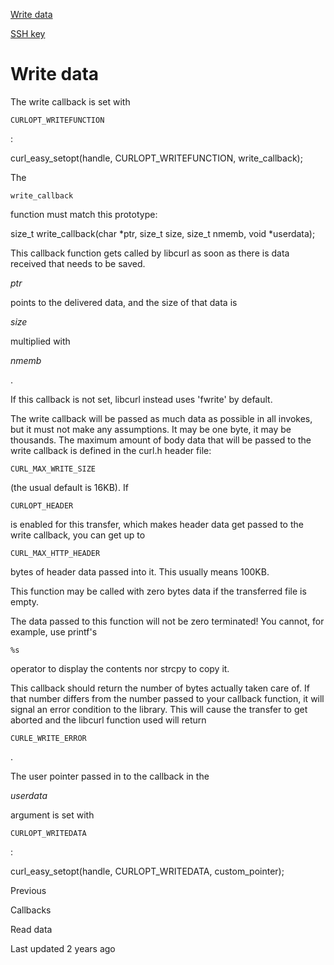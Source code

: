 <a href="write.html" class="navButton-94f2579c--pageItemWithChildrenNested-2c5d8183--navButtonClickable-161b88ca--navButtonOpened-6a88552e">

<span class="text-4505230f--UIH300-2063425d--textContentFamily-49a318e1--navButtonLabel-14a4968f">Write data</span>

</a>

<a href="sshkey.html" class="navButton-94f2579c--pageItemWithChildrenNested-2c5d8183--navButtonClickable-161b88ca">

<span class="text-4505230f--UIH300-2063425d--textContentFamily-49a318e1--navButtonLabel-14a4968f">SSH key</span>

</a>

# <span class="text-4505230f--DisplayH900-bfb998fa--textContentFamily-49a318e1">Write data</span>

<span class="text-4505230f--UIH300-2063425d--textUIFamily-5ebd8e40--text-8ee2c8b2">

</span>

<span class="text-4505230f--TextH400-3033861f--textContentFamily-49a318e1">

<span data-key="ce358962aa5a43408e280a73aca0c21b">

<span data-offset-key="ce358962aa5a43408e280a73aca0c21b:0">The write callback is set with </span>

<span data-offset-key="ce358962aa5a43408e280a73aca0c21b:1">`CURLOPT_WRITEFUNCTION`</span>

<span data-offset-key="ce358962aa5a43408e280a73aca0c21b:2">:</span>

</span>

</span> curl_easy_setopt(handle, CURLOPT_WRITEFUNCTION, write_callback);<span class="text-4505230f--TextH400-3033861f--textContentFamily-49a318e1">

<span data-key="687bb2043543411683e6bc5163a7746f">

<span data-offset-key="687bb2043543411683e6bc5163a7746f:0">The </span>

<span data-offset-key="687bb2043543411683e6bc5163a7746f:1">`write_callback`</span>

<span data-offset-key="687bb2043543411683e6bc5163a7746f:2"> function must match this prototype:</span>

</span>

</span> size_t write_callback(char *ptr, size_t size, size_t nmemb, void *userdata);<span class="text-4505230f--TextH400-3033861f--textContentFamily-49a318e1">

<span data-key="c719dced6322404c95083cfe8dade036">

<span data-offset-key="c719dced6322404c95083cfe8dade036:0">This callback function gets called by libcurl as soon as there is data received that needs to be saved. </span>

<span data-offset-key="c719dced6322404c95083cfe8dade036:1">_ptr_</span>

<span data-offset-key="c719dced6322404c95083cfe8dade036:2"> points to the delivered data, and the size of that data is </span>

<span data-offset-key="c719dced6322404c95083cfe8dade036:3">_size_</span>

<span data-offset-key="c719dced6322404c95083cfe8dade036:4"> multiplied with </span>

<span data-offset-key="c719dced6322404c95083cfe8dade036:5">_nmemb_</span>

<span data-offset-key="c719dced6322404c95083cfe8dade036:6">.</span>

</span>

</span>

<span class="text-4505230f--TextH400-3033861f--textContentFamily-49a318e1">

<span data-key="45cc59b911fb4788bbd90ff7dd98b740">

<span data-offset-key="45cc59b911fb4788bbd90ff7dd98b740:0">If this callback is not set, libcurl instead uses 'fwrite' by default.</span>

</span>

</span>

<span class="text-4505230f--TextH400-3033861f--textContentFamily-49a318e1">

<span data-key="e62a3561877c4fbe84034f2ad5763e11">

<span data-offset-key="e62a3561877c4fbe84034f2ad5763e11:0">The write callback will be passed as much data as possible in all invokes, but it must not make any assumptions. It may be one byte, it may be thousands. The maximum amount of body data that will be passed to the write callback is defined in the curl.h header file: </span>

<span data-offset-key="e62a3561877c4fbe84034f2ad5763e11:1">`CURL_MAX_WRITE_SIZE`</span>

<span data-offset-key="e62a3561877c4fbe84034f2ad5763e11:2"> (the usual default is 16KB). If </span>

<span data-offset-key="e62a3561877c4fbe84034f2ad5763e11:3">`CURLOPT_HEADER`</span>

<span data-offset-key="e62a3561877c4fbe84034f2ad5763e11:4"> is enabled for this transfer, which makes header data get passed to the write callback, you can get up to </span>

<span data-offset-key="e62a3561877c4fbe84034f2ad5763e11:5">`CURL_MAX_HTTP_HEADER`</span>

<span data-offset-key="e62a3561877c4fbe84034f2ad5763e11:6"> bytes of header data passed into it. This usually means 100KB.</span>

</span>

</span>

<span class="text-4505230f--TextH400-3033861f--textContentFamily-49a318e1">

<span data-key="96b3c3f8410445ef8738a7699bed94bb">

<span data-offset-key="96b3c3f8410445ef8738a7699bed94bb:0">This function may be called with zero bytes data if the transferred file is empty.</span>

</span>

</span>

<span class="text-4505230f--TextH400-3033861f--textContentFamily-49a318e1">

<span data-key="66c2e90274324d93b388b909625651d1">

<span data-offset-key="66c2e90274324d93b388b909625651d1:0">The data passed to this function will not be zero terminated! You cannot, for example, use printf's </span>

<span data-offset-key="66c2e90274324d93b388b909625651d1:1">`%s`</span>

<span data-offset-key="66c2e90274324d93b388b909625651d1:2"> operator to display the contents nor strcpy to copy it.</span>

</span>

</span>

<span class="text-4505230f--TextH400-3033861f--textContentFamily-49a318e1">

<span data-key="62f4ff7c799f48289e3ce9494de2612e">

<span data-offset-key="62f4ff7c799f48289e3ce9494de2612e:0">This callback should return the number of bytes actually taken care of. If that number differs from the number passed to your callback function, it will signal an error condition to the library. This will cause the transfer to get aborted and the libcurl function used will return </span>

<span data-offset-key="62f4ff7c799f48289e3ce9494de2612e:1">`CURLE_WRITE_ERROR`</span>

<span data-offset-key="62f4ff7c799f48289e3ce9494de2612e:2">.</span>

</span>

</span>

<span class="text-4505230f--TextH400-3033861f--textContentFamily-49a318e1">

<span data-key="9c973fd2f19b4c188601f16f3bd7d6bb">

<span data-offset-key="9c973fd2f19b4c188601f16f3bd7d6bb:0">The user pointer passed in to the callback in the </span>

<span data-offset-key="9c973fd2f19b4c188601f16f3bd7d6bb:1">_userdata_</span>

<span data-offset-key="9c973fd2f19b4c188601f16f3bd7d6bb:2"> argument is set with </span>

<span data-offset-key="9c973fd2f19b4c188601f16f3bd7d6bb:3">`CURLOPT_WRITEDATA`</span>

<span data-offset-key="9c973fd2f19b4c188601f16f3bd7d6bb:4">:</span>

</span>

</span> curl_easy_setopt(handle, CURLOPT_WRITEDATA, custom_pointer);<a href="../callbacks.html" class="reset-3c756112--card-6570f064--whiteCard-fff091a4--cardPrevious-56a5e674">

</a>

<span class="text-4505230f--TextH200-a3425406--textContentFamily-49a318e1">Previous</span>

<span class="text-4505230f--UIH400-4e41e82a--textContentFamily-49a318e1">Callbacks</span>

<a href="read.html" class="reset-3c756112--card-6570f064--whiteCard-fff091a4--cardNext-19241c42">

</a>

<span class="text-4505230f--UIH400-4e41e82a--textContentFamily-49a318e1">Read data</span>

<span class="text-4505230f--TextH200-a3425406--textContentFamily-49a318e1">Last updated 2 years ago</span>

